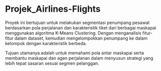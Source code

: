 # Projek_Airlines-Flights
Proyek ini bertujuan untuk melakukan segmentasi penumpang pesawat berdasarkan pola perjalanan dan karakteristik tiket dari berbagai maskapai menggunakan algoritma K-Means Clustering. Dengan menganalisis fitur-fitur dalam dataset, kemudian mengelompokkan penumpang ke dalam kelompok dengan karakteristik berbeda.

Tujuan utamanya adalah untuk memahami pola antar maskapai serta membantu maskapai dan agen perjalanan dalam menyusun strategi yang lebih tepat sasaran sesuai segmen pelanggan.
